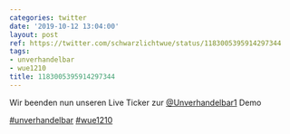 ```yaml
---
categories: twitter
date: '2019-10-12 13:04:00'
layout: post
ref: https://twitter.com/schwarzlichtwue/status/1183005395914297344
tags:
- unverhandelbar
- wue1210
title: 1183005395914297344
---
```

Wir beenden nun unseren Live Ticker zur [@Unverhandelbar1](https://twitter.com/Unverhandelbar1) Demo

[#unverhandelbar](/t/unverhandelbar) [#wue1210](/t/wue1210)
